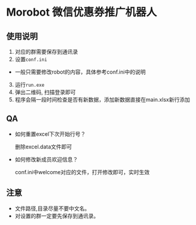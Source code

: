 # Morobot 微信优惠券推广机器人

## 使用说明
1. 对应的群需要保存到通讯录
2. 设置`conf.ini`
  - 一般只需要修改robot的内容，具体参考conf.ini中的说明
3. 运行`run.exe`
4. 弹出二维码, 扫描登录即可
5. 程序会隔一段时间检查是否有新数据，添加新数据直接在main.xlsx新行添加

## QA
- 如何重置excel下次开始行号？
  
  删除excel.data文件即可

- 如何修改新成员欢迎信息？
  
  conf.ini中welcome对应的文件，打开修改即可，实时生效

## 注意
- 文件路径,目录尽量不要中文名。
- 对设置的群一定要先保存到通讯录。